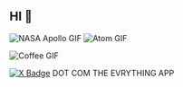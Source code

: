 ## HI 👋

![NASA Apollo GIF](https://media.giphy.com/media/3o6Ztjglr8MMPCxVxC/giphy.gif)  ![Atom GIF](https://media.giphy.com/media/eP9ROpNQDdThOnOe9p/giphy.gif)


![Coffee GIF](https://media.giphy.com/media/inECjKmGYzGms/giphy.gif)


[![X Badge](https://img.shields.io/badge/-X-000000?style=flat&logo=x&logoColor=white&link=https://x.com/kevinneutrino)](https://x.com/kevinneutrino) DOT COM THE EVRYTHING APP
